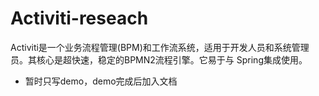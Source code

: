 # Activiti-reseach
Activiti是一个业务流程管理(BPM)和工作流系统，适用于开发人员和系统管理员。其核心是超快速，稳定的BPMN2流程引擎。它易于与 Spring集成使用。
* 暂时只写demo，demo完成后加入文档
